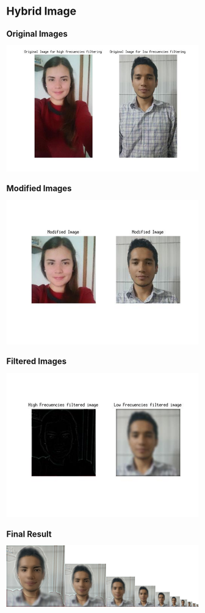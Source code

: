 # Hybrid Image


## Original Images

![original](original.jpg)


## Modified Images

![modified](modified.jpg)

## Filtered Images

![filtered](filtered.jpg)

## Final Result
![result](Hybrid.jpg)



